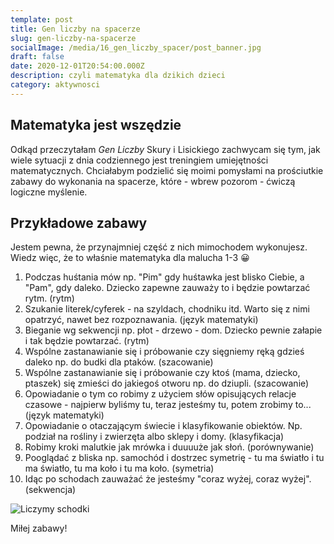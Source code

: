 ```yaml
---
template: post
title: Gen liczby na spacerze
slug: gen-liczby-na-spacerze
socialImage: /media/16_gen_liczby_spacer/post_banner.jpg
draft: false
date: 2020-12-01T20:54:00.000Z
description: czyli matematyka dla dzikich dzieci
category: aktywnosci
---
```


## Matematyka jest wszędzie

Odkąd przeczytałam *Gen Liczby* Skury i Lisickiego zachwycam się tym, jak wiele sytuacji z dnia codziennego jest treningiem umiejętności matematycznych. 
Chciałabym podzielić się moimi pomysłami na prościutkie zabawy do wykonania na spacerze, które - wbrew pozorom - ćwiczą logiczne myślenie.

## Przykładowe zabawy

Jestem pewna, że przynajmniej część z nich mimochodem wykonujesz. Wiedz więc, że to właśnie matematyka dla malucha 1-3 😀

1. Podczas huśtania mów np. "Pim" gdy huśtawka jest blisko Ciebie, a "Pam", gdy daleko. Dziecko zapewne zauważy to i będzie powtarzać rytm. (rytm)
2. Szukanie literek/cyferek - na szyldach, chodniku itd. Warto się z nimi opatrzyć, nawet bez rozpoznawania. (język matematyki)
3. Bieganie wg sekwencji np. płot - drzewo - dom. Dziecko pewnie załapie i tak będzie powtarzać. (rytm)
4. Wspólne zastanawianie się i próbowanie czy sięgniemy ręką gdzieś daleko np. do budki dla ptaków. (szacowanie)
5. Wspólne zastanawianie się i próbowanie czy ktoś (mama, dziecko, ptaszek) się zmieści do jakiegoś otworu np. do dziupli. (szacowanie)
6. Opowiadanie o tym co robimy z użyciem słów opisujących relacje czasowe - najpierw byliśmy tu, teraz jesteśmy tu, potem zrobimy to... (język matematyki)
7. Opowiadanie o otaczającym świecie i klasyfikowanie obiektów. Np. podział na rośliny i zwierzęta albo sklepy i domy. (klasyfikacja)
8. Robimy kroki malutkie jak mrówka i duuuuże jak słoń. (porównywanie)
9. Pooglądać z bliska np. samochód i dostrzec symetrię - tu ma światło i tu ma światło, tu ma koło i tu ma koło. (symetria)
10. Idąc po schodach zauważać że jesteśmy "coraz wyżej, coraz wyżej". (sekwencja)

![Liczymy schodki](/media/16_gen_liczby_spacer/post_banner.png "Liczymy schodki")

Miłej zabawy!